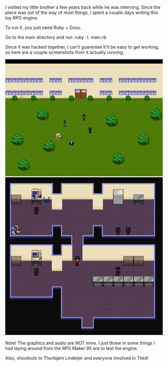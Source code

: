 I visited my little brother a few years back while he was interning. Since the place
was out of the way of most things, I spent a couple days writing this toy RPG engine.

To run it, you just need Ruby + Gosu.

Go to the main directory and run:
ruby -I. main.rb

Since it was hacked together, I can't guarentee it'll be easy to get working, so here are a couple screenshots from it actually running.

![Screenshot 1](/screenshots/screen1.tiff)
![Screenshot 2](/screenshots/screen2.tiff)

Note! The graphics and audio are NOT mine. I just threw in some things I had laying around from the RPG Maker 95 era to test the engine.

Also, shoutouts to Thorbjørn Lindeijer and everyone involved in Tiled!
